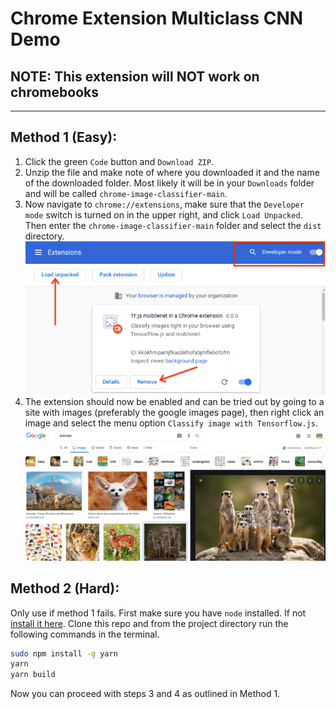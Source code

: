 # Chrome Extension Multiclass CNN Demo
## NOTE: This extension will NOT work on chromebooks
----

Method 1 (Easy):
----
1. Click the green `Code` button and `Download ZIP`. 
2. Unzip the file and make note of where you downloaded it and the name of the downloaded folder. Most likely it will be in your `Downloads` folder and will be called `chrome-image-classifier-main`. 
3. Now navigate to `chrome://extensions`, make sure that the `Developer mode` switch is turned on in the upper right, and click `Load Unpacked`.  Then enter the `chrome-image-classifier-main` folder and select the `dist` directory.
![install page illustration](./install.png "install page")
4. The extension should now be enabled and can be tried out by going to a site with images (preferably the google images page), then right click an image and select the menu option `Classify image with Tensorflow.js`.
![usage](./usage.png "usage")

Method 2 (Hard):
----

Only use if method 1 fails. First make sure you have `node` installed. If not [install it here](https://nodejs.org/en/). Clone this repo and from the project directory run the following commands in the terminal.

```sh
sudo npm install -g yarn
yarn
yarn build
```
Now you can proceed with steps 3 and 4 as outlined in Method 1.
